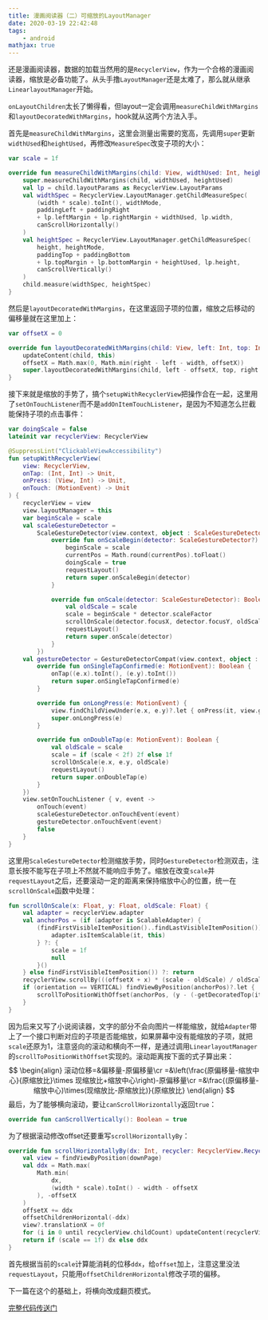 ```yaml
---
title: 漫画阅读器（二）可缩放的LayoutManager
date: 2020-03-19 22:42:48
tags: 
	- android
mathjax: true
---
```


还是漫画阅读器，数据的加载当然用的是`RecyclerView`，作为一个合格的漫画阅读器，缩放是必备功能了。从头手撸`LayoutManager`还是太难了，那么就从继承`LinearlayoutManager`开始。

<!--more-->

`onLayoutChildren`太长了懒得看，但layout一定会调用`measureChildWithMargins`和`layoutDecoratedWithMargins`，hook就从这两个方法入手。

首先是`measureChildWithMargins`，这里会测量出需要的宽高，先调用`super`更新`widthUsed`和`heightUsed`，再修改`MeasureSpec`改变子项的大小：

```kotlin
var scale = 1f

override fun measureChildWithMargins(child: View, widthUsed: Int, heightUsed: Int) {
    super.measureChildWithMargins(child, widthUsed, heightUsed)
    val lp = child.layoutParams as RecyclerView.LayoutParams
    val widthSpec = RecyclerView.LayoutManager.getChildMeasureSpec(
        (width * scale).toInt(), widthMode,
        paddingLeft + paddingRight
        + lp.leftMargin + lp.rightMargin + widthUsed, lp.width,
        canScrollHorizontally()
    )
    val heightSpec = RecyclerView.LayoutManager.getChildMeasureSpec(
        height, heightMode,
        paddingTop + paddingBottom
        + lp.topMargin + lp.bottomMargin + heightUsed, lp.height,
        canScrollVertically()
    )
    child.measure(widthSpec, heightSpec)
}
```

然后是`layoutDecoratedWithMargins`，在这里返回子项的位置，缩放之后移动的偏移量就在这里加上：

```kotlin
var offsetX = 0

override fun layoutDecoratedWithMargins(child: View, left: Int, top: Int, right: Int, bottom: Int) {
    updateContent(child, this)
    offsetX = Math.max(0, Math.min(right - left - width, offsetX))
    super.layoutDecoratedWithMargins(child, left - offsetX, top, right - offsetX, bottom)
}
```

接下来就是缩放的手势了，搞个`setupWithRecyclerView`把操作合在一起，这里用了`setOnTouchListener`而不是`addOnItemTouchListener`，是因为不知道怎么拦截能保持子项的点击事件：

```kotlin
var doingScale = false
lateinit var recyclerView: RecyclerView

@SuppressLint("ClickableViewAccessibility")
fun setupWithRecyclerView(
    view: RecyclerView,
    onTap: (Int, Int) -> Unit,
    onPress: (View, Int) -> Unit,
    onTouch: (MotionEvent) -> Unit
) {
    recyclerView = view
    view.layoutManager = this
    var beginScale = scale
    val scaleGestureDetector =
        ScaleGestureDetector(view.context, object : ScaleGestureDetector.SimpleOnScaleGestureListener() {
            override fun onScaleBegin(detector: ScaleGestureDetector?): Boolean {
                beginScale = scale
                currentPos = Math.round(currentPos).toFloat()
                doingScale = true
                requestLayout()
                return super.onScaleBegin(detector)
            }

            override fun onScale(detector: ScaleGestureDetector): Boolean {
                val oldScale = scale
                scale = beginScale * detector.scaleFactor
                scrollOnScale(detector.focusX, detector.focusY, oldScale)
                requestLayout()
                return super.onScale(detector)
            }
        })
    val gestureDetector = GestureDetectorCompat(view.context, object : GestureDetector.SimpleOnGestureListener() {
        override fun onSingleTapConfirmed(e: MotionEvent): Boolean {
            onTap((e.x).toInt(), (e.y).toInt())
            return super.onSingleTapConfirmed(e)
        }

        override fun onLongPress(e: MotionEvent) {
            view.findChildViewUnder(e.x, e.y)?.let { onPress(it, view.getChildAdapterPosition(it)) }
            super.onLongPress(e)
        }

        override fun onDoubleTap(e: MotionEvent): Boolean {
            val oldScale = scale
            scale = if (scale < 2f) 2f else 1f
            scrollOnScale(e.x, e.y, oldScale)
            requestLayout()
            return super.onDoubleTap(e)
        }
    })
    view.setOnTouchListener { v, event ->
        onTouch(event)
        scaleGestureDetector.onTouchEvent(event)
        gestureDetector.onTouchEvent(event)
        false
    }
}
```

这里用`ScaleGestureDetector`检测缩放手势，同时`GestureDetector`检测双击，注意长按不能写在子项上不然就不能响应手势了。缩放在改变`scale`并`requestLayout`之后，还要滚动一定的距离来保持缩放中心的位置，统一在`scrollOnScale`函数中处理：

```kotlin
fun scrollOnScale(x: Float, y: Float, oldScale: Float) {
    val adapter = recyclerView.adapter
    val anchorPos = (if (adapter is ScalableAdapter) {
        (findFirstVisibleItemPosition()..findLastVisibleItemPosition()).firstOrNull {
            adapter.isItemScalable(it, this)
        } ?: {
            scale = 1f
            null
        }()
    } else findFirstVisibleItemPosition()) ?: return
    recyclerView.scrollBy(((offsetX + x) * (scale - oldScale) / oldScale).toInt(), 0)
    if (orientation == VERTICAL) findViewByPosition(anchorPos)?.let {
        scrollToPositionWithOffset(anchorPos, (y - (-getDecoratedTop(it) + y) * scale / oldScale).toInt())
    }
}
```

因为后来又写了小说阅读器，文字的部分不会向图片一样能缩放，就给`Adapter`带上了一个接口判断对应的子项是否能缩放，如果屏幕中没有能缩放的子项，就把`scale`还原为1，注意竖向的滚动和横向不一样，是通过调用`LinearlayoutManager`的`scrollToPositionWithOffset`实现的。滚动距离按下面的式子算出来：
$$
\begin{align}
滚动位移=&偏移量-原偏移量\cr
=&\left(\frac{原偏移量-缩放中心}{原缩放比}\times 现缩放比+缩放中心\right)-原偏移量\cr
=&\frac{(原偏移量-缩放中心)\times(现缩放比-原缩放比)}{原缩放比}
\end{align}
$$
最后，为了能够横向滚动，要让`canScrollHorizontally`返回`true`：

```kotlin
override fun canScrollVertically(): Boolean = true
```

为了根据滚动修改offset还要重写`scrollHorizontallyBy`：

```kotlin
override fun scrollHorizontallyBy(dx: Int, recycler: RecyclerView.Recycler, state: RecyclerView.State): Int {
    val view = findViewByPosition(downPage)
    val ddx = Math.max(
        Math.min(
            dx,
            (width * scale).toInt() - width - offsetX
        ), -offsetX
    )
    offsetX += ddx
    offsetChildrenHorizontal(-ddx)
    view?.translationX = 0f
    for (i in 0 until recyclerView.childCount) updateContent(recyclerView.getChildAt(i), this)
	return if (scale == 1f) dx else ddx
}
```

首先根据当前的`scale`计算能消耗的位移`ddx`，给`offset`加上，注意这里没法`requestLayout`，只能用`offsetChildrenHorizontal`修改子项的偏移。

下一篇在这个的基础上，将横向改成翻页模式。

[完整代码传送门](https://github.com/ekibun/BangumiPlugin/blob/master/app/src/main/java/soko/ekibun/bangumi/plugins/ui/view/BookLayoutManager.kt)